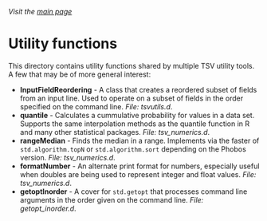 _Visit the [main page](../README.md)_

# Utility functions

This directory contains utility functions shared by multiple TSV utility tools. A few that may be of more general interest:
* **InputFieldReordering** - A class that creates a reordered subset of fields from an input line. Used to operate on a subset of fields in the order specified on the command line. *File: tsvutils.d*.
* **quantile** - Calculates a cummulative probability for values in a data set. Supports the same interpolation methods as the quantile function in R and many other statistical packages. *File: tsv_numerics.d*.
* **rangeMedian** - Finds the median in a range. Implements via the faster of `std.algorithm.topN` or `std.algorithm.sort` depending on the Phobos version. *File: tsv_numerics.d*.
* **formatNumber** - An alternate print format for numbers, especially useful when doubles are being used to represent integer and float values. *File: tsv_numerics.d*.
* **getoptInorder** - A cover for `std.getopt` that processes command line arguments in the order given on the command line. *File: getopt_inorder.d*.
